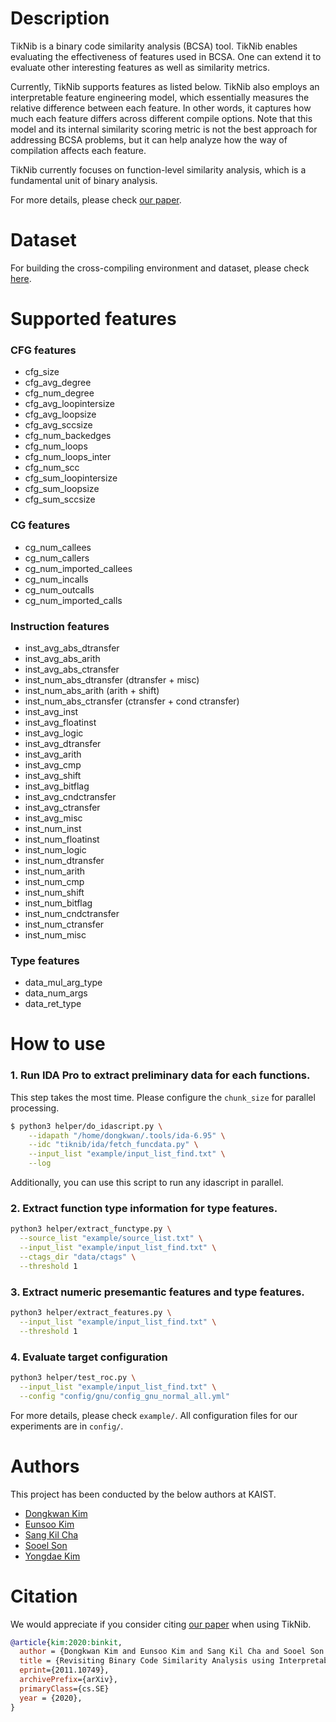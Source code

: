 # Description
TikNib is a binary code similarity analysis (BCSA) tool. TikNib enables
evaluating the effectiveness of features used in BCSA. One can extend it to
evaluate other interesting features as well as similarity metrics.

Currently, TikNib supports features as listed below. TikNib also employs an
interpretable feature engineering model, which essentially measures the relative
difference between each feature. In other words, it captures how much each
feature differs across different compile options. Note that this model and its
internal similarity scoring metric is not the best approach for addressing BCSA
problems, but it can help analyze how the way of compilation affects each
feature.

TikNib currently focuses on function-level similarity analysis, which is a
fundamental unit of binary analysis.

For more details, please check [our
paper](https://0xdkay.me/pub/2020/kim-arxiv2020.pdf).

# Dataset
For building the cross-compiling environment and dataset, please check
[here](https://github.com/SoftSec-KAIST/BinKit).

# Supported features

### CFG features
- cfg_size
- cfg_avg_degree
- cfg_num_degree
- cfg_avg_loopintersize
- cfg_avg_loopsize
- cfg_avg_sccsize
- cfg_num_backedges
- cfg_num_loops
- cfg_num_loops_inter
- cfg_num_scc
- cfg_sum_loopintersize
- cfg_sum_loopsize
- cfg_sum_sccsize

### CG features
- cg_num_callees
- cg_num_callers
- cg_num_imported_callees
- cg_num_incalls
- cg_num_outcalls
- cg_num_imported_calls

### Instruction features
- inst_avg_abs_dtransfer
- inst_avg_abs_arith
- inst_avg_abs_ctransfer
- inst_num_abs_dtransfer (dtransfer + misc)
- inst_num_abs_arith (arith + shift)
- inst_num_abs_ctransfer (ctransfer + cond ctransfer)
- inst_avg_inst
- inst_avg_floatinst
- inst_avg_logic
- inst_avg_dtransfer
- inst_avg_arith
- inst_avg_cmp
- inst_avg_shift
- inst_avg_bitflag
- inst_avg_cndctransfer
- inst_avg_ctransfer
- inst_avg_misc
- inst_num_inst
- inst_num_floatinst
- inst_num_logic
- inst_num_dtransfer
- inst_num_arith
- inst_num_cmp
- inst_num_shift
- inst_num_bitflag
- inst_num_cndctransfer
- inst_num_ctransfer
- inst_num_misc

### Type features
- data_mul_arg_type
- data_num_args
- data_ret_type

# How to use

### 1. Run IDA Pro to extract preliminary data for each functions.

This step takes the most time. Please configure the `chunk_size` for parallel
processing.

```bash
$ python3 helper/do_idascript.py \
    --idapath "/home/dongkwan/.tools/ida-6.95" \
    --idc "tiknib/ida/fetch_funcdata.py" \
    --input_list "example/input_list_find.txt" \
    --log
```

Additionally, you can use this script to run any idascript in parallel.

### 2. Extract function type information for type features.

```bash
python3 helper/extract_functype.py \
  --source_list "example/source_list.txt" \
  --input_list "example/input_list_find.txt" \
  --ctags_dir "data/ctags" \
  --threshold 1
```

### 3. Extract numeric presemantic features and type features.

```bash
python3 helper/extract_features.py \
  --input_list "example/input_list_find.txt" \
  --threshold 1
```

### 4. Evaluate target configuration

```bash
python3 helper/test_roc.py \
  --input_list "example/input_list_find.txt" \
  --config "config/gnu/config_gnu_normal_all.yml"
```

For more details, please check `example/`. All configuration files for our
experiments are in `config/`.

# Authors
This project has been conducted by the below authors at KAIST.
* [Dongkwan Kim](https://0xdkay.me/)
* [Eunsoo Kim](https://hahah.kim)
* [Sang Kil Cha](https://softsec.kaist.ac.kr/~sangkilc/)
* [Sooel Son](https://sites.google.com/site/ssonkaist/home)
* [Yongdae Kim](https://syssec.kaist.ac.kr/~yongdaek/)

# Citation
We would appreciate if you consider citing [our
paper](https://0xdkay.me/pub/2020/kim-arxiv2020.pdf) when using TikNib.
```bibtex
@article{kim:2020:binkit,
  author = {Dongkwan Kim and Eunsoo Kim and Sang Kil Cha and Sooel Son and Yongdae Kim},
  title = {Revisiting Binary Code Similarity Analysis using Interpretable Feature Engineering and Lessons Learned},
  eprint={2011.10749},
  archivePrefix={arXiv},
  primaryClass={cs.SE}
  year = {2020},
}
```
